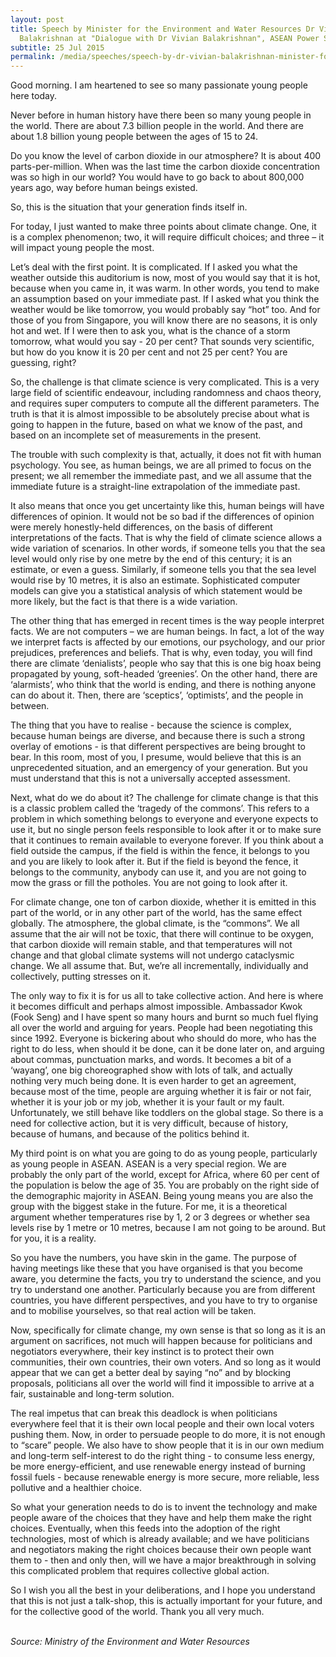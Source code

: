 ```yaml
---
layout: post
title: Speech by Minister for the Environment and Water Resources Dr Vivian
  Balakrishnan at "Dialogue with Dr Vivian Balakrishnan", ASEAN Power Shift 2015
subtitle: 25 Jul 2015
permalink: /media/speeches/speech-by-dr-vivian-balakrishnan-minister-for-the-environment-and-water-resources-at-dialogue-with-dr-vivian-balakrishnan-asean-power-shift-2015-on-25-july-2015/
---
```

Good morning. I am heartened to see so many passionate young people here today. 

Never before in human history have there been so many young people in the world. There are about 7.3 billion people in the world. And there are about 1.8 billion young people between the ages of 15 to 24.

Do you know the level of carbon dioxide in our atmosphere? It is about 400 parts-per-million. When was the last time the carbon dioxide concentration was so high in our world? You would have to go back to about 800,000 years ago, way before human beings existed.

So, this is the situation that your generation finds itself in. 

For today, I just wanted to make three points about climate change. One, it is a complex phenomenon; two, it will require difficult choices; and three – it will impact young people the most.

Let’s deal with the first point. It is complicated. If I asked you what the weather outside this auditorium is now, most of you would say that it is hot, because when you came in, it was warm. In other words, you tend to make an assumption based on your immediate past. If I asked what you think the weather would be like tomorrow, you would probably say “hot” too. And for those of you from Singapore, you will know there are no seasons, it is only hot and wet. If I were then to ask you, what is the chance of a storm tomorrow, what would you say - 20 per cent? That sounds very scientific, but how do you know it is 20 per cent and not 25 per cent? You are guessing, right? 

So, the challenge is that climate science is very complicated. This is a very large field of scientific endeavour, including randomness and chaos theory, and requires super computers to compute all the different parameters. The truth is that it is almost impossible to be absolutely precise about what is going to happen in the future, based on what we know of the past, and based on an incomplete set of measurements in the present. 

The trouble with such complexity is that, actually, it does not fit with human psychology. You see, as human beings, we are all primed to focus on the present; we all remember the immediate past, and we all assume that the immediate future is a straight-line extrapolation of the immediate past.

It also means that once you get uncertainty like this, human beings will have differences of opinion. It would not be so bad if the differences of opinion were merely honestly-held differences, on the basis of different interpretations of the facts. That is why the field of climate science allows a wide variation of scenarios. In other words, if someone tells you that the sea level would only rise by one metre by the end of this century; it is an estimate, or even a guess. Similarly, if someone tells you that the sea level would rise by 10 metres, it is also an estimate. Sophisticated computer models can give you a statistical analysis of which statement would be more likely, but the fact is that there is a wide variation. 

The other thing that has emerged in recent times is the way people interpret facts. We are not computers – we are human beings. In fact, a lot of the way we interpret facts is affected by our emotions, our psychology, and our prior prejudices, preferences and beliefs. That is why, even today, you will find there are climate ‘denialists’, people who say that this is one big hoax being propagated by young, soft-headed ‘greenies’. On the other hand, there are ‘alarmists’, who think that the world is ending, and there is nothing anyone can do about it. Then, there are ‘sceptics’, ‘optimists’, and the people in between.

The thing that you have to realise - because the science is complex, because human beings are diverse, and because there is such a strong overlay of emotions - is that different perspectives are being brought to bear. In this room, most of you, I presume, would believe that this is an unprecedented situation, and an emergency of your generation. But you must understand that this is not a universally accepted assessment.

Next, what do we do about it? The challenge for climate change is that this is a classic problem called the ‘tragedy of the commons’. This refers to a problem in which something belongs to everyone and everyone expects to use it, but no single person feels responsible to look after it or to make sure that it continues to remain available to everyone forever. If you think about a field outside the campus, if the field is within the fence, it belongs to you and you are likely to look after it. But if the field is beyond the fence, it belongs to the community, anybody can use it, and you are not going to mow the grass or fill the potholes. You are not going to look after it. 

For climate change, one ton of carbon dioxide, whether it is emitted in this part of the world, or in any other part of the world, has the same effect globally. The atmosphere, the global climate, is the “commons”. We all assume that the air will not be toxic, that there will continue to be oxygen, that carbon dioxide will remain stable, and that temperatures will not change and that global climate systems will not undergo cataclysmic change. We all assume that. But, we’re all incrementally, individually and collectively, putting stresses on it. 

The only way to fix it is for us all to take collective action. And here is where it becomes difficult and perhaps almost impossible. Ambassador Kwok (Fook Seng) and I have spent so many hours and burnt so much fuel flying all over the world and arguing for years. People had been negotiating this since 1992. Everyone is bickering about who should do more, who has the right to do less, when should it be done, can it be done later on, and arguing about commas, punctuation marks, and words. It becomes a bit of a ‘wayang’, one big choreographed show with lots of talk, and actually nothing very much being done. It is even harder to get an agreement, because most of the time, people are arguing whether it is fair or not fair, whether it is your job or my job, whether it is your fault or my fault. Unfortunately, we still behave like toddlers on the global stage. So there is a need for collective action, but it is very difficult, because of history, because of humans, and because of the politics behind it. 

My third point is on what you are going to do as young people, particularly as young people in ASEAN. ASEAN is a very special region. We are probably the only part of the world, except for Africa, where 60 per cent of the population is below the age of 35. You are probably on the right side of the demographic majority in ASEAN. Being young means you are also the group with the biggest stake in the future. For me, it is a theoretical argument whether temperatures rise by 1, 2 or 3 degrees or whether sea levels rise by 1 metre or 10 metres, because I am not going to be around. But for you, it is a reality. 

So you have the numbers, you have skin in the game. The purpose of having meetings like these that you have organised is that you become aware, you determine the facts, you try to understand the science, and you try to understand one another. Particularly because you are from different countries, you have different perspectives, and you have to try to organise and to mobilise yourselves, so that real action will be taken. 

Now, specifically for climate change, my own sense is that so long as it is an argument on sacrifices, not much will happen because for politicians and negotiators everywhere, their key instinct is to protect their own communities, their own countries, their own voters. And so long as it would appear that we can get a better deal by saying “no” and by blocking proposals, politicians all over the world will find it impossible to arrive at a fair, sustainable and long-term solution. 

The real impetus that can break this deadlock is when politicians everywhere feel that it is their own local people and their own local voters pushing them. Now, in order to persuade people to do more, it is not enough to “scare” people. We also have to show people that it is in our own medium and long-term self-interest to do the right thing - to consume less energy, be more energy-efficient, and use renewable energy instead of burning fossil fuels - because renewable energy is more secure, more reliable, less pollutive and a healthier choice. 

So what your generation needs to do is to invent the technology and make people aware of the choices that they have and help them make the right choices. Eventually, when this feeds into the adoption of the right technologies, most of which is already available; and we have politicians and negotiators making the right choices because their own people want them to - then and only then, will we have a major breakthrough in solving this complicated problem that requires collective global action. 

So I wish you all the best in your deliberations, and I hope you understand that this is not just a talk-shop, this is actually important for your future, and for the collective good of the world. Thank you all very much.
<br><br>

*Source: Ministry of the Environment and Water Resources*